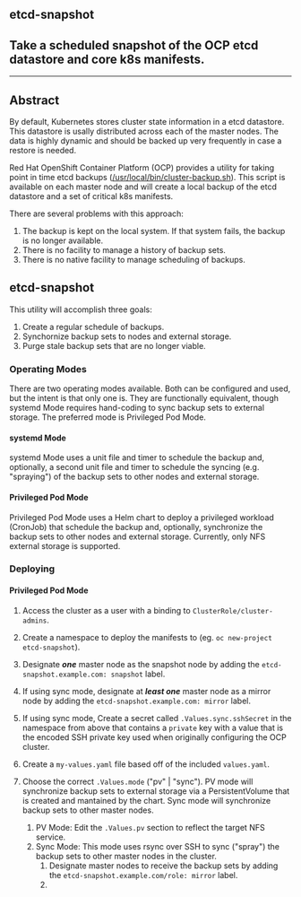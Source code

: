 ## etcd-snapshot

## Take a scheduled snapshot of the OCP etcd datastore and core k8s manifests.

---

## Abstract

By default, Kubernetes stores cluster state information in a etcd datastore.  This datastore is usally distributed across each of the master nodes.  The data is highly dynamic and should be backed up very frequently in case a restore is needed.

Red Hat OpenShift Container Platform (OCP) provides a utility for taking point in time etcd backups ([/usr/local/bin/cluster-backup.sh](https://docs.openshift.com/container-platform/4.7/backup_and_restore/backing-up-etcd.html)).  This script is available on each master node and will create a local backup of the etcd datastore and a set of critical k8s manifests.

There are several problems with this approach:
1. The backup is kept on the local system.  If that system fails, the backup is no longer available.
2. There is no facility to manage a history of backup sets.
3. There is no native facility to manage scheduling of backups.

## etcd-snapshot

This utility will accomplish three goals:
1. Create a regular schedule of backups.
2. Synchornize backup sets to nodes and external storage.
3. Purge stale backup sets that are no longer viable.

### Operating Modes

There are two operating modes available.  Both can be configured and used, but the intent is that only one is.  They are functionally equivalent, though systemd Mode requires hand-coding to sync backup sets to external storage.  The preferred mode is Privileged Pod Mode.

#### systemd Mode

systemd Mode uses a unit file and timer to schedule the backup and, optionally, a second unit file and timer to schedule the syncing (e.g. "spraying") of the backup sets to other nodes and external storage.

#### Privileged Pod Mode

Privileged Pod Mode uses a Helm chart to deploy a privileged workload (CronJob) that schedule the backup and, optionally, synchronize the backup sets to other nodes and external storage.  Currently, only NFS external storage is supported.

### Deploying

#### Privileged Pod Mode

1. Access the cluster as a user with a binding to `ClusterRole/cluster-admins`.
1. Create a namespace to deploy the manifests to (eg. `oc new-project etcd-snapshot`).
1. Designate _**one**_ master node as the snapshot node by adding the `etcd-snapshot.example.com: snapshot` label.
1. If using sync mode, designate at _**least one**_ master node as a mirror node by adding the `etcd-snapshot.example.com: mirror` label.
1. If using sync mode, Create a secret called `.Values.sync.sshSecret` in the namespace from above that contains a `private` key with a value that is the encoded SSH private key used when originally configuring the OCP cluster.







4. Create a `my-values.yaml` file based off of the included `values.yaml`.
5. Choose the correct `.Values.mode` ("pv" | "sync").  PV mode will synchronize backup sets to external storage via a PersistentVolume that is created and mantained by the chart.  Sync mode will synchronize backup sets to other master nodes.
   1. PV Mode: Edit the `.Values.pv` section to reflect the target NFS service.
   2. Sync Mode:  This mode uses rsync over SSH to sync ("spray") the backup sets to other master nodes in the cluster.
      1. Designate master nodes to receive the backup sets by adding the `etcd-snapshot.example.com/role: mirror` label.
      2. 